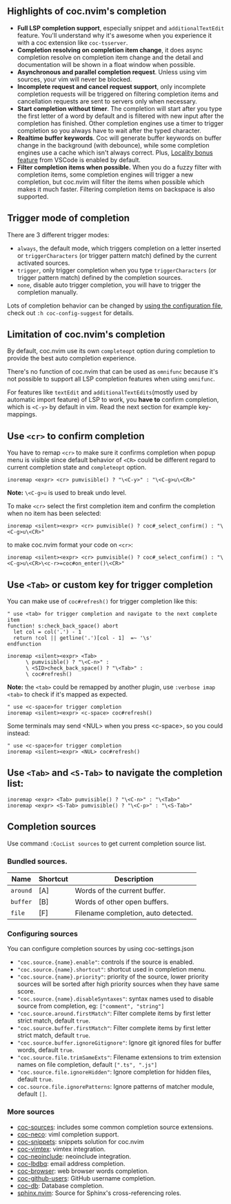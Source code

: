 ## Highlights of coc.nvim's completion

* **Full LSP completion support**, especially snippet and `additionalTextEdit` feature. You'll understand why it's awesome when you experience it with a coc extension like `coc-tsserver`.
* **Completion resolving on completion item change**, it does async completion resolve on completion item change and the detail and documentation will be shown in a float window when possible.
* **Asynchronous and parallel completion request**. Unless using vim sources, your vim will never be blocked.
* **Incomplete request and cancel request support**, only incomplete completion requests will be triggered on filtering completion items and cancellation requests are sent to servers only when necessary.
* **Start completion without timer**. The completion will start after you type the first letter of a word by default and is filtered with new input after the completion has finished. Other completion engines use a timer to trigger completion so you always have to wait after the typed character.
* **Realtime buffer keywords**. Coc will generate buffer keywords on buffer change in the background (with debounce), while some completion engines use a cache which isn't always correct.  Plus, [Locality bonus feature](https://code.visualstudio.com/docs/editor/intellisense#_locality-bonus) from VSCode is enabled by default.
* **Filter completion items when possible.** When you do a fuzzy filter with completion items, some completion engines will trigger a new completion, but coc.nvim will filter the items when possible which makes it much faster. Filtering completion items on backspace is also supported.


## Trigger mode of completion

There are 3 different trigger modes:

* `always`, the default mode, which triggers completion on a letter inserted or `triggerCharacters` (or trigger pattern match) defined by the current activated sources.
* `trigger`, only trigger completion when you type `triggerCharacters` (or trigger pattern match) defined by the completion sources.
* `none`, disable auto trigger completion, you will have to trigger the completion manually.

Lots of completion behavior can be changed by [using the configuration file](https://github.com/neoclide/coc.nvim/wiki/Using-the-configuration-file), check out `:h coc-config-suggest` for details.


## Limitation of coc.nvim's completion

By default, coc.nvim use its own `completeopt` option during completion to provide the best auto completion experience.

There's no function of coc.nvim that can be used as `omnifunc` because it's not possible to support all LSP completion features when using `omnifunc`.

For features like `textEdit` and `additionalTextEdits`(mostly used by automatic import feature) of LSP to work, you **have to** confirm completion, which is `<C-y>` by default in vim. Read the next section for example key-mappings.

## Use `<cr>` to confirm completion

You have to remap `<cr>` to make sure it confirms completion when popup menu is visible since default behavior of `<CR>` could be different regard to current completion state and `completeopt` option.

``` vim
inoremap <expr> <cr> pumvisible() ? "\<C-y>" : "\<C-g>u\<CR>"
```

**Note:** `\<C-g>u` is used to break undo level.
   
To make `<cr>` select the first completion item and confirm the completion when no item has been selected:

``` vim
inoremap <silent><expr> <cr> pumvisible() ? coc#_select_confirm() : "\<C-g>u\<CR>"
```
to make coc.nvim format your code on `<cr>`:

``` vim
inoremap <silent><expr> <cr> pumvisible() ? coc#_select_confirm() : "\<C-g>u\<CR>\<c-r>=coc#on_enter()\<CR>"
```

## Use `<Tab>` or custom key for trigger completion

You can make use of `coc#refresh()` for trigger completion like this:

``` vim
" use <tab> for trigger completion and navigate to the next complete item
function! s:check_back_space() abort
  let col = col('.') - 1
  return !col || getline('.')[col - 1]  =~ '\s'
endfunction

inoremap <silent><expr> <Tab>
      \ pumvisible() ? "\<C-n>" :
      \ <SID>check_back_space() ? "\<Tab>" :
      \ coc#refresh()
```

**Note:** the `<tab>` could be remapped by another plugin, use `:verbose imap <tab>` to check if it's mapped as expected.

``` vim
" use <c-space>for trigger completion
inoremap <silent><expr> <c-space> coc#refresh()
```
Some terminals may send \<NUL> when you press \<c-space>, so you could instead:
``` vim
" use <c-space>for trigger completion
inoremap <silent><expr> <NUL> coc#refresh()
```

## Use `<Tab>` and `<S-Tab>` to navigate the completion list:

``` vim
inoremap <expr> <Tab> pumvisible() ? "\<C-n>" : "\<Tab>"
inoremap <expr> <S-Tab> pumvisible() ? "\<C-p>" : "\<S-Tab>"
```

## Completion sources

Use command `:CocList sources` to get current completion source list.

### Bundled sources.

Name         |Shortcut| Description                                             
------------ |--------| -------------                                           
`around`     |[A]     |Words of the current buffer.                                
`buffer`     |[B]     |Words of other open buffers.                           
`file`       |[F]     |Filename completion, auto detected.  

### Configuring sources

You can configure completion sources by using coc-settings.json

* `"coc.source.{name}.enable"`: controls if the source is enabled.
* `"coc.source.{name}.shortcut"`: shortcut used in completion menu.
* `"coc.source.{name}.priority"`: priority of the source, lower priority sources will be sorted after high priority sources when they have same score.
* `"coc.source.{name}.disableSyntaxes"`: syntax names used to disable source from completion, eg: `["comment", "string"]`        
* `"coc.source.around.firstMatch"`: Filter complete items by first letter strict match, default `true`.
* `"coc.source.buffer.firstMatch"`: Filter complete items by first letter strict match, default `true`.
* `"coc.source.buffer.ignoreGitignore"`: Ignore git ignored files for buffer words, default `true`.
* `"coc.source.file.trimSameExts"`: Filename extensions to trim extension names on file completion, default `[".ts", ".js"]`
* `"coc.source.file.ignoreHidden"`: Ignore completion for hidden files, default `true`.
* `coc.source.file.ignorePatterns`: Ignore patterns of matcher module, default `[]`.


### More sources

- [coc-sources](https://github.com/neoclide/coc-sources): includes some common
  completion source extensions.
- [coc-neco](https://github.com/neoclide/coc-neco): viml completion support.
- [coc-snippets](https://github.com/neoclide/coc-snippets): snippets solution for coc.nvim
- [coc-vimtex](https://github.com/neoclide/coc-vimtex): vimtex integration.
- [coc-neoinclude](https://github.com/jsfaint/coc-neoinclude): neoinclude
  integration.
- [coc-lbdbq](https://github.com/zidhuss/coc-lbdbq): email address completion.
- [coc-browser](https://github.com/voldikss/coc-browser): web browser words completion.
- [coc-github-users](https://github.com/cb372/coc-github-users): GitHub username completion.
- [coc-db](https://github.com/kristijanhusak/coc-db): Database completion.
- [sphinx.nvim](https://github.com/stsewd/sphinx.nvim): Source for Sphinx's cross-referencing roles.
